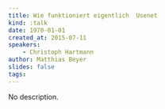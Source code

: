 ```yaml
---
title: Wie funktioniert eigentlich  Usenet
kind: :talk
date: 1970-01-01
created_at: 2015-07-11
speakers:
    - Christoph Hartmann
author: Matthias Beyer
slides: false
tags:
---
```


No description.
